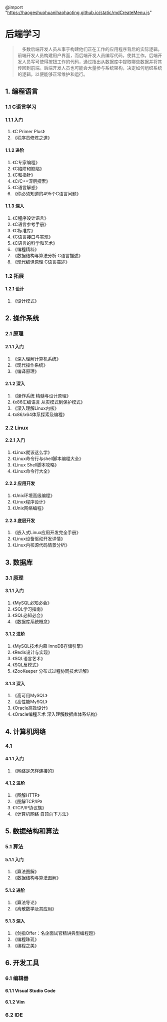 @import "https://haogeshuohuanihaohaoting.github.io/static/mdCreateMenu.js"

# 后端学习
> &emsp;多数后端开发人员从事于构建他们正在工作的应用程序背后的实际逻辑。前端开发人员构建用户界面，而后端开发人员编写代码，使其工作。后端开发人员写可使得按钮工作的代码，通过指出从数据库中提取哪些数据并将其传回到前端。后端开发人员也可能会大量参与系统架构，决定如何组织系统的逻辑，以便能够正常维护和运行。

## 1. 编程语言
### 1.1 C语言学习
#### 1.1.1 入门
1. 《C Primer Plus》
2. 《程序员修炼之道》
     
#### 1.1.2 进阶
1. 《C专家编程》
2. 《C陷阱和缺陷》
3. 《C和指针》
4. 《C/C++深层探索》
5. 《C语言解惑》
6. 《你必须知道的495个C语言问题》
  
#### 1.1.3 深入
1. 《C程序设计语言》
2. 《C语言参考手册》
3. 《C标准库》
4. 《C语言接口与实现》
5. 《C语言的科学和艺术》
6. 《编程精粹》
7. 《数据结构与算法分析 C语言描述》
8. 《现代编译原理 C语言描述》

### 1.2 拓展
#### 1.2.1 设计
1. 《设计模式》

## 2. 操作系统
### 2.1 原理
#### 2.1.1 入门
1. 《深入理解计算机系统》
2. 《现代操作系统》
3. 《编译原理》

#### 2.1.2 深入
1. 《操作系统 精髓与设计原理》
2. 《x86汇编语言 从实模式到保护模式》
3. 《深入理解Linux内核》
4. 《x86/x64体系探索及编程》

### 2.2 Linux
#### 2.2.1 入门
1. 《Linux就该这么学》
2. 《Linux命令行与shell脚本编程大全》
3. 《Linux Shell脚本攻略》
4. 《Linux命令行大全》

#### 2.2.2 应用开发
1. 《Unix环境高级编程》
2. 《Linux程序设计》
3. 《Unix网络编程》
   
#### 2.2.3 底层开发
1. 《嵌入式Linux应用开发完全手册》
2. 《Linux设备驱动开发详情》
3. 《Linux内核源代码情景分析》

## 3. 数据库
### 3.1 原理
#### 3.1.1 入门
1. 《MySQL必知必会》
2. 《SQL学习指南》
3. 《SQL必知必会》
4. 《数据库系统概念》
  
#### 3.1.2 进阶
1. 《MySQL技术内幕 InnoDB存储引擎》
2. 《Redis设计与实现》
3. 《SQL语言艺术》
4. 《SQL反模式》
5. 《ZooKeeper 分布式过程协同技术详解》

#### 3.1.3 深入
1. 《高可用MySQL》
2. 《高性能MySQL》
3. 《Oracle高效设计》
4. 《Oracle编程艺术 深入理解数据库体系结构》

## 4. 计算机网络
### 4.1 
#### 4.1.1 入门
1. 《网络是怎样连接的》

#### 4.1.2 进阶
1. 《图解HTTP》
2. 《图解TCP/IP》
3. 《TCP/IP协议族》
4. 《计算机网络 自顶向下方法》

## 5. 数据结构和算法
### 5.1 算法
#### 5.1.1 入门
1. 《算法图解》
2. 《数据结构与算法图解》

#### 5.1.2 进阶
1. 《算法导论》
1. 《离散数学及其应用》

#### 5.1.3 深入
1. 《剑指Offer：名企面试官精讲典型编程题》
2. 《编程珠玑》
3. 《编程之美》

## 6. 开发工具
### 6.1 编辑器
#### 6.1.1 Visual Studio Code
#### 6.1.2 Vim 
### 6.2 IDE